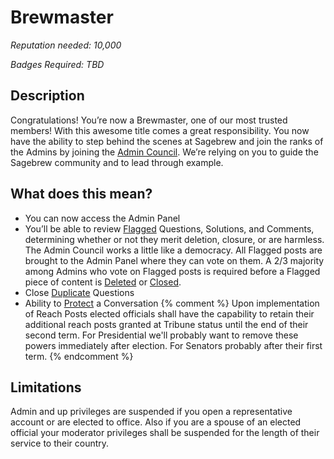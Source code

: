# Brewmaster #
*Reputation needed: 10,000*

*Badges Required: TBD*

## Description ##
Congratulations! You’re now a Brewmaster, one of our most trusted members! 
With this awesome title comes a great responsibility. You now have the ability 
to step behind the scenes at Sagebrew and join the ranks of the Admins by 
joining the [Admin Council][1]. We’re relying on you to guide the Sagebrew 
community and to lead through example.

## What does this mean? ##
- You can now access the Admin Panel
- You’ll be able to review [Flagged][2] Questions, Solutions, and Comments, 
  determining whether or not they merit deletion, closure, or are harmless. 
  The Admin Council works a little like a democracy. All Flagged posts are 
  brought to the Admin Panel where they can vote on them. A 2/3 majority 
  among Admins who vote on Flagged posts is required before a Flagged piece of content is 
  [Deleted][3] or [Closed][4].
- Close [Duplicate][5] Questions
- Ability to [Protect][7] a Conversation
{% comment %}
    Upon implementation of Reach Posts elected officials shall have the capability
    to retain their additional reach posts granted at Tribune status until the 
    end of their second term. For Presidential we'll probably want to remove 
    these powers immediately after election. For Senators probably after their
    first term.
{% endcomment %}

## Limitations ##
Admin and up privileges are suspended if you open a representative account or are 
elected to office. Also if you are a spouse of an elected official your 
moderator privileges shall be suspended for the length of their service to 
their country.

[1]: /help/reputation/admin_council/
[2]: /help/privileges/flagging/
[3]: /help/conversation/deletions/
[4]: /help/questions/closure_of_a_question/
[5]: /help/questions/duplicate_question/
[7]: /help/conversation/protected/